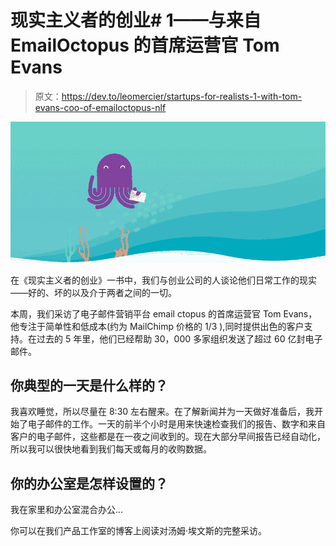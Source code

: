 # 现实主义者的创业# 1——与来自 EmailOctopus 的首席运营官 Tom Evans

> 原文：<https://dev.to/leomercier/startups-for-realists-1-with-tom-evans-coo-of-emailoctopus-nlf>

[![EmailOctopus Marketing](img/e524874a0b9da3e0c278b4f4989b3621.png)](https://res.cloudinary.com/practicaldev/image/fetch/s--5wgbvTsU--/c_limit%2Cf_auto%2Cfl_progressive%2Cq_auto%2Cw_880/https://www.crowdform.co.uk/wp-content/uploads/2019/04/Screenshot-2019-04-24-at-17.30.11-1.png)

在《现实主义者的创业》一书中，我们与创业公司的人谈论他们日常工作的现实——好的、坏的以及介于两者之间的一切。

本周，我们采访了电子邮件营销平台 email ctopus 的首席运营官 Tom Evans，他专注于简单性和低成本(约为 MailChimp 价格的 1/3 ),同时提供出色的客户支持。在过去的 5 年里，他们已经帮助 30，000 多家组织发送了超过 60 亿封电子邮件。

## 你典型的一天是什么样的？

我喜欢睡觉，所以尽量在 8:30 左右醒来。在了解新闻并为一天做好准备后，我开始了电子邮件的工作。一天的前半个小时是用来快速检查我们的报告、数字和来自客户的电子邮件，这些都是在一夜之间收到的。现在大部分早间报告已经自动化，所以我可以很快地看到我们每天或每月的收购数据。

## 你的办公室是怎样设置的？

我在家里和办公室混合办公...

你可以在我们产品工作室的博客上阅读对汤姆·埃文斯的完整采访。
